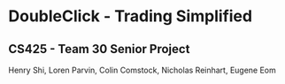 # DoubleClick - Trading Simplified
## CS425 - Team 30 Senior Project
Henry Shi, Loren Parvin, Colin Comstock, Nicholas Reinhart, Eugene Eom
